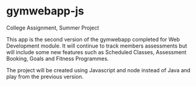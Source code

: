 # gymwebapp-js

College Assignment, Summer Project

This app is the second version of the gymwebapp completed for Web Development module. It will continue to track members
assessments but will include some new features such as Scheduled Classes, Assessment Booking, Goals and Fitness
Programmes.

The project will be created using Javascript and node instead of Java and play from the previous version.